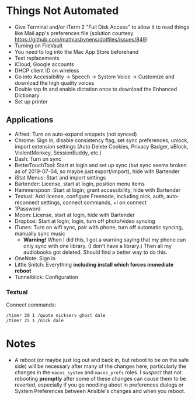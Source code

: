 # Things Not Automated

* Give Terminal and/or iTerm 2 "Full Disk Access" to allow it to read things like Mail.app's preferences file (solution courtesy https://github.com/mathiasbynens/dotfiles/issues/849)
* Turning on FileVault
* You need to log into the Mac App Store beforehand
* Text replacements
* iCloud, Google accounts
* DHCP client ID on wireless
* Go into Accessibility → Speech → System Voice → Customize and download the high quality voices
* Double tap fn and enable dictation once to download the Enhanced Dictionary
* Set up printer


## Applications

* Alfred: Turn on auto-expand snippets (not synced)
* Chrome: Sign in, disable consistency flag, set sync preferences, unlock, import extension settings (Auto Delete Cookies, Privacy Badger, uBlock, ViolentMonkey, SessionBuddy, etc.)
* Dash: Turn on sync
* BetterTouchTool: Start at login and set up sync (but sync seems broken as of 2019-07-04, so maybe just export/import), hide with Bartender
* iStat Menus: Start and import settings
* Bartender: License, start at login, position menu items
* Hammerspoon: Start at login, grant accessibility, hide with Bartender
* Textual: Add license, configure Freenode, including nick, auth, auto-reconnect settings, connect commands, +i on connect
* 1Password
* Moom: License, start at login, hide with Bartender
* Dropbox: Start at login, login, turn off photo/video syncing
* iTunes: Turn on wifi sync, pair with phone, turn off automatic syncing, manually sync music
  * **Warning!** When I did this, I got a warning saying that my phone can only sync with one library.  (I don't have a library.)  Then all my audiobooks got deleted.  Should find a better way to do this.
* OneNote: Sign in
* Little Snitch: Everything **including install which forces immediate reboot**
* Tunnelblick: Configuration


### Textual

Connect commands:

```
/timer 20 1 /quote nickserv ghost dale
/timer 25 1 /nick dale
```


# Notes

* A reboot (or maybe just log out and back in, but reboot to be on the safe side) will be necessary after many of the changes here, particularly the changes in the `macos_system` and `macos_prefs` roles.  I *suspect* that not rebooting **promptly** after some of these changes can cause them to be reverted, especially if you go noodling about in preferences dialogs or System Preferences between Ansible's changes and when you reboot.
